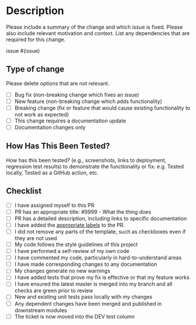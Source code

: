 <!--
Before you open this PR, make sure that you review and are taking steps to follow [the Definition of Mergeable in our team agreement](https://docs.google.com/document/d/1nwZIF_lydPWfvixxZlQLNt4nqy3Qp13pHQnMcYJjTqE/edit#heading=h.6mnhaqm79e12). You may need to scroll down to that subheader.
-->

# Description

Please include a summary of the change and which issue is fixed. Please also include relevant motivation and context. List any dependencies that are required for this change.

issue #(issue)

## Type of change

Please delete options that are not relevant.

- [ ] Bug fix (non-breaking change which fixes an issue)
- [ ] New feature (non-breaking change which adds functionality)
- [ ] Breaking change (fix or feature that would cause existing functionality to not work as expected)
- [ ] This change requires a documentation update
- [ ] Documentation changes only

## How Has This Been Tested?

<!--Please describe the tests that you ran to verify your changes. Provide instructions so we can reproduce. Please also list any relevant details for your test configuration-->
How has this been tested? (e.g., screenshots, links to deployment, regression test results) to demonstrate the functionality or fix: e.g. Tested locally, Tested as a GitHub action, etc.

## Checklist

- [ ] I have assigned myself to this PR
- [ ] PR has an appropriate title: #9999 - What the thing does
- [ ] PR has a detailed description, including links to specific documentation
- [ ] I have added the [appropriate labels](https://github.com/department-of-veterans-affairs/notification-api/blob/master/.github/release.yaml) to the PR.
- [ ] I did not remove any parts of the template, such as checkboxes even if they are not used
- [ ] My code follows the style guidelines of this project
- [ ] I have performed a self-review of my own code
- [ ] I have commented my code, particularly in hard-to-understand areas
- [ ] I have made corresponding changes to any documentation
- [ ] My changes generate no new warnings
- [ ] I have added tests that prove my fix is effective or that my feature works
- [ ] I have ensured the latest master is merged into my branch and all checks are green prior to review
- [ ] New and existing unit tests pass locally with my changes
- [ ] Any dependent changes have been merged and published in downstream modules
- [ ] The ticket is now moved into the DEV test column
